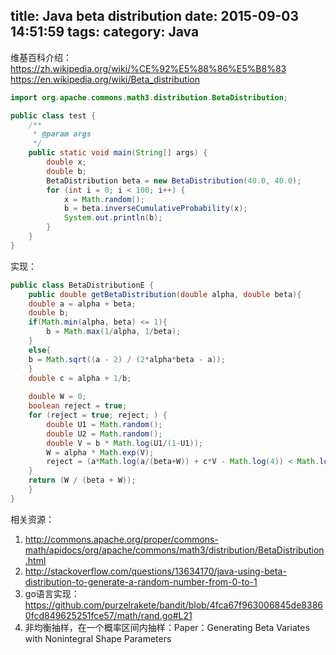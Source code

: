 title: Java beta distribution
date: 2015-09-03 14:51:59
tags:
category: Java
---


维基百科介绍：https://zh.wikipedia.org/wiki/%CE%92%E5%88%86%E5%B8%83
https://en.wikipedia.org/wiki/Beta_distribution

```java
import org.apache.commons.math3.distribution.BetaDistribution;

public class test {
    /**
     * @param args
     */
    public static void main(String[] args) {
        double x;
        double b;
        BetaDistribution beta = new BetaDistribution(40.0, 40.0);
        for (int i = 0; i < 100; i++) {
            x = Math.random();
            b = beta.inverseCumulativeProbability(x);
            System.out.println(b);
        }
    }
}
```

实现：
```java
public class BetaDistributionE {
	public double getBetaDistribution(double alpha, double beta){
    double a = alpha + beta;
	double b;
	if(Math.min(alpha, beta) <= 1){
		b = Math.max(1/alpha, 1/beta);
	}
	else{
	b = Math.sqrt((a - 2) / (2*alpha*beta - a));
	}
	double c = alpha + 1/b;
 
	double W = 0;
	boolean reject = true;
	for (reject = true; reject; ) {
 		double U1 = Math.random();
 		double U2 = Math.random();
 		double V = b * Math.log(U1/(1-U1));
 		W = alpha * Math.exp(V);
 		reject = (a*Math.log(a/(beta+W)) + c*V - Math.log(4)) < Math.log(U1*U1*U2);
 	}
 	return (W / (beta + W));
 	}
}
```
相关资源：
1. http://commons.apache.org/proper/commons-math/apidocs/org/apache/commons/math3/distribution/BetaDistribution.html
2. http://stackoverflow.com/questions/13634170/java-using-beta-distribution-to-generate-a-random-number-from-0-to-1
3. go语言实现：https://github.com/purzelrakete/bandit/blob/4fca67f963006845de83860fcd849625251fce57/math/rand.go#L21
4. 非均衡抽样，在一个概率区间内抽样：Paper：Generating Beta Variates with Nonintegral Shape Parameters
